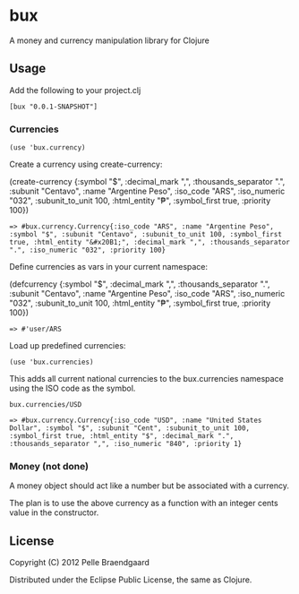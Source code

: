 # bux

A money and currency manipulation library for Clojure

## Usage

Add the following to your project.clj

    [bux "0.0.1-SNAPSHOT"]

### Currencies

    (use 'bux.currency)

Create a currency using create-currency:

   (create-currency {:symbol "$", :decimal_mark ",", :thousands_separator ".", :subunit "Centavo", :name "Argentine Peso", :iso_code "ARS", :iso_numeric "032", 
    :subunit_to_unit 100, :html_entity "&#x20B1;", :symbol_first true, :priority 100})

    => #bux.currency.Currency{:iso_code "ARS", :name "Argentine Peso", :symbol "$", :subunit "Centavo", :subunit_to_unit 100, :symbol_first true, :html_entity "&#x20B1;", :decimal_mark ",", :thousands_separator ".", :iso_numeric "032", :priority 100}


Define currencies as vars in your current namespace:

   (defcurrency {:symbol "$", :decimal_mark ",", :thousands_separator ".", :subunit "Centavo", :name "Argentine Peso", :iso_code "ARS", :iso_numeric "032", 
    :subunit_to_unit 100, :html_entity "&#x20B1;", :symbol_first true, :priority 100})

    => #'user/ARS

Load up predefined currencies:

    (use 'bux.currencies)

This adds all current national currencies to the bux.currencies namespace using the ISO code as the symbol.

    bux.currencies/USD

    => #bux.currency.Currency{:iso_code "USD", :name "United States Dollar", :symbol "$", :subunit "Cent", :subunit_to_unit 100, :symbol_first true, :html_entity "$", :decimal_mark ".", :thousands_separator ",", :iso_numeric "840", :priority 1}

### Money (not done)

A money object should act like a number but be associated with a currency.

The plan is to use the above currency as a function with an integer cents value in the constructor.

## License

Copyright (C) 2012 Pelle Braendgaard

Distributed under the Eclipse Public License, the same as Clojure.
